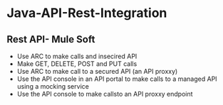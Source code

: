 # Java-API-Rest-Integration

## Rest API- Mule Soft

- Use ARC to make calls and insecired API
- Make GET, DELETE, POST and PUT calls
- Use ARC to make call to a secured API (an API proxxy)
- Use the API console in an API portal to make calls to a managed API
using a mocking service
- Use the API console to make callsto an API proxxy endpoint
